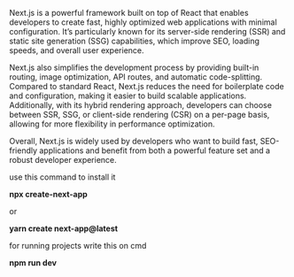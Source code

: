 Next.js is a powerful framework built on top of React that enables developers to create fast, highly optimized web applications with minimal configuration. It’s particularly known for its server-side rendering (SSR) and static site generation (SSG) capabilities, which improve SEO, loading speeds, and overall user experience.

Next.js also simplifies the development process by providing built-in routing, image optimization, API routes, and automatic code-splitting. Compared to standard React, Next.js reduces the need for boilerplate code and configuration, making it easier to build scalable applications. Additionally, with its hybrid rendering approach, developers can choose between SSR, SSG, or client-side rendering (CSR) on a per-page basis, allowing for more flexibility in performance optimization.

Overall, Next.js is widely used by developers who want to build fast, SEO-friendly applications and benefit from both a powerful feature set and a robust developer experience.

use this command to install it 

**npx create-next-app** 

or 

**yarn create next-app@latest**

 for running projects write this on cmd

**npm run dev**
